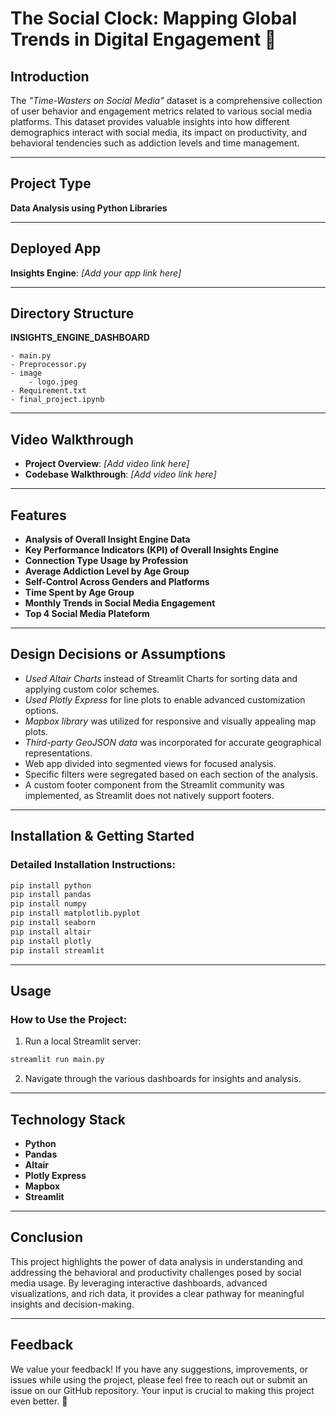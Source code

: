 # **The Social Clock: Mapping Global Trends in Digital Engagement** 📱

## **Introduction**

The *"Time-Wasters on Social Media"* dataset is a comprehensive collection of user behavior and engagement metrics related to various social media platforms. This dataset provides valuable insights into how different demographics interact with social media, its impact on productivity, and behavioral tendencies such as addiction levels and time management.

---

## **Project Type**

**Data Analysis using Python Libraries**

---

## **Deployed App**

**Insights Engine**: *[Add your app link here]*

---

## **Directory Structure**

**INSIGHTS_ENGINE_DASHBOARD**

```
- main.py
- Preprocessor.py
- image
    - logo.jpeg
- Requirement.txt
- final_project.ipynb
```

---

## **Video Walkthrough**

- **Project Overview**: *[Add video link here]*
- **Codebase Walkthrough**: *[Add video link here]*

---

## **Features**

- **Analysis of Overall Insight Engine Data**
- **Key Performance Indicators (KPI) of Overall Insights Engine**
- **Connection Type Usage by Profession**
- **Average Addiction Level by Age Group**
- **Self-Control Across Genders and Platforms**
- **Time Spent by Age Group**
- **Monthly Trends in Social Media Engagement**
- **Top 4 Social Media Plateform**

---

## **Design Decisions or Assumptions**

- *Used Altair Charts* instead of Streamlit Charts for sorting data and applying custom color schemes.
- *Used Plotly Express* for line plots to enable advanced customization options.
- *Mapbox library* was utilized for responsive and visually appealing map plots.
- *Third-party GeoJSON data* was incorporated for accurate geographical representations.
- Web app divided into segmented views for focused analysis.
- Specific filters were segregated based on each section of the analysis.
- A custom footer component from the Streamlit community was implemented, as Streamlit does not natively support footers.

---

## **Installation & Getting Started**

### **Detailed Installation Instructions**:

```bash
pip install python
pip install pandas
pip install numpy
pip install matplotlib.pyplot
pip install seaborn
pip install altair
pip install plotly
pip install streamlit
```

---

## **Usage**

### **How to Use the Project**:

1. Run a local Streamlit server:

```bash
streamlit run main.py
```

2. Navigate through the various dashboards for insights and analysis.

---

## **Technology Stack**

- **Python**
- **Pandas**
- **Altair**
- **Plotly Express**
- **Mapbox**
- **Streamlit**

---

## **Conclusion**

This project highlights the power of data analysis in understanding and addressing the behavioral and productivity challenges posed by social media usage. By leveraging interactive dashboards, advanced visualizations, and rich data, it provides a clear pathway for meaningful insights and decision-making.

---

## **Feedback**

We value your feedback! If you have any suggestions, improvements, or issues while using the project, please feel free to reach out or submit an issue on our GitHub repository. Your input is crucial to making this project even better. 🌟



